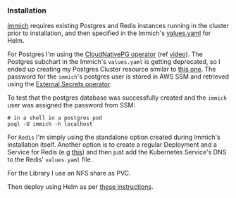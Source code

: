 
### Installation

[Immich](https://github.com/immich-app/immich) requires existing Postgres and Redis instances running in the cluster prior to installation, and then specified in the Immich's [values.yaml](https://github.com/immich-app/immich-charts/blob/main/charts/immich/values.yaml) for Helm.

For Postgres I'm using the [CloudNativePG operator](https://github.com/cloudnative-pg/cloudnative-pg) (ref [video](https://www.youtube.com/watch?v=g59ki9z2SO8)). The Postgres subchart in the Immich's `values.yaml` is getting deprecated, so I ended up creating my Postgres Cluster resource similar to [this one](https://github.com/immich-app/immich-charts/issues/149#issuecomment-2555588331). The password for the `immich`'s postgres user is stored in AWS SSM and retrieved using the [External Secrets operator](https://github.com/external-secrets/external-secrets).

To test that the postgres database was successfully created and the `immich` user was assigned the password from SSM:
```
# in a shell in a postgres pod
psql -U immich -h localhost
```

For `Redis` I'm simply using the standalone option created during Immich's installation itself. Another option is to create a regular Deployment and a Service for Redis (e.g [this](https://medium.com/@harshaljethwa19/redis-deploying-redis-on-kubernetes-building-chat-applications-with-redis-pub-sub-on-kubernetes-f81a56ec0273)) and then just add the Kubernetes Service's DNS to the Redis' `values.yaml` file.

For the Library I use an NFS share as PVC.

Then deploy using Helm as per [these instructions](https://github.com/immich-app/immich-charts/blob/main/README.md).
